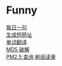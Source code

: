 # Funny

[每日一句][1]     
[生成短网址][2]     
[单词翻译][3]     
[MD5 破解][4]     
[PM2.5 查询][5]
[刷阅读量][6]





[1]:https://github.com/vito-L/Funny/tree/master/Everyday
[2]:https://github.com/vito-L/Funny/tree/master/Short_url
[3]:https://github.com/vito-L/Funny/tree/master/e2z
[4]:https://github.com/vito-L/Funny/tree/master/md5
[5]:https://github.com/vito-L/Funny/tree/master/pm25
[6]:https://github.com/vito-L/Funny/tree/master/shua
